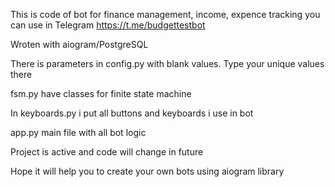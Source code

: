 This is code of bot for finance management, income, expence tracking you can use in Telegram https://t.me/budgettestbot

Wroten with aiogram/PostgreSQL

There is parameters in config.py with blank values. Type your unique values there

fsm.py have classes for finite state machine

In keyboards.py i put all buttons and keyboards i use in bot

app.py main file with all bot logic

Project is active and code will change in future

Hope it will help you to create your own bots using aiogram library
